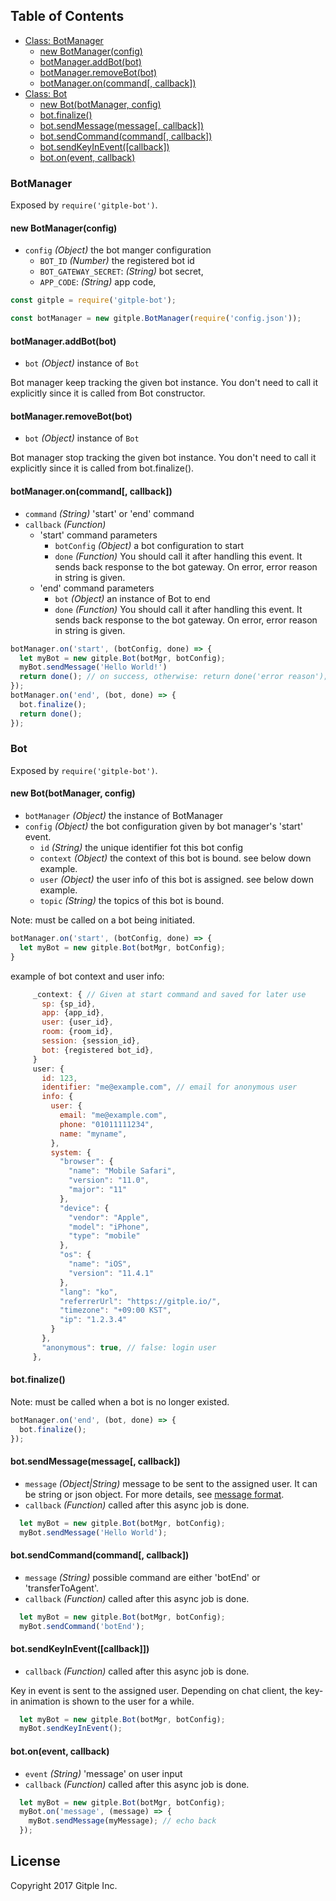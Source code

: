 ## Table of Contents

  - [Class: BotManager](#botmanager)
    - [new BotManager(config)](#new-botmanagerconfig)
    - [botManager.addBot(bot)](#botmanageraddbotbot)
    - [botManager.removeBot(bot)](#botmanagerremovebotbot)
    - [botManager.on(command[, callback])](#botmanageroncommand-callback)
  - [Class: Bot](#bot)
    - [new Bot(botManager, config)](#new-botbotmanager-config)
    - [bot.finalize()](#botfinalize)
    - [bot.sendMessage(message[, callback])](#botsendmessagemessage-callback)
    - [bot.sendCommand(command[, callback])](#botsendcommandcommand-callback)
    - [bot.sendKeyInEvent([callback])](#botsendkeyineventcallback)
    - [bot.on(event, callback)](#botonevent-callback)

### BotManager
Exposed by `require('gitple-bot')`.

#### new BotManager(config)

  - `config` _(Object)_  the bot manger configuration
    - `BOT_ID` _(Number)_  the registered bot id
    - `BOT_GATEWAY_SECRET`: _(String)_ bot secret,
    - `APP_CODE`: _(String)_ app code,

```js
const gitple = require('gitple-bot');

const botManager = new gitple.BotManager(require('config.json'));
```

#### botManager.addBot(bot)
  - `bot` _(Object)_ instance of `Bot`

Bot manager keep tracking the given bot instance. You don't need to call it explicitly since it is called from Bot constructor.


#### botManager.removeBot(bot)
  - `bot` _(Object)_ instance of `Bot`

Bot manager stop tracking the given bot instance. You don't need to call it explicitly since it is called from bot.finalize().


#### botManager.on(command[, callback])

  - `command` _(String)_ 'start' or 'end' command
  - `callback` _(Function)_
    - 'start' command parameters
      - `botConfig` _(Object)_ a bot configuration to start
      - `done` _(Function)_ You should call it after handling this event. It sends back response to the bot gateway. On error, error reason in string is given.
    - 'end' command parameters
      - `bot` _(Object)_ an instance of Bot to end
      - `done` _(Function)_ You should call it after handling this event. It sends back response to the bot gateway. On error, error reason in string is given.


```js
botManager.on('start', (botConfig, done) => {
  let myBot = new gitple.Bot(botMgr, botConfig);
  myBot.sendMessage('Hello World!')
  return done(); // on success, otherwise: return done('error reason');
});
botManager.on('end', (bot, done) => {
  bot.finalize();
  return done();
});
```

### Bot
Exposed by `require('gitple-bot')`.

#### new Bot(botManager, config)

  - `botManager` _(Object)_  the instance of BotManager
  - `config` _(Object)_  the bot configuration given by bot manager's 'start' event.
    - `id` _(String)_  the unique identifier fot this bot config
    - `context` _(Object)_  the context of this bot is bound. see below down example.
    - `user` _(Object)_  the user info of this bot is assigned. see below down example.
    - `topic` _(String)_ the topics of this bot is bound.

Note: must be called on a bot being initiated.

```js
botManager.on('start', (botConfig, done) => {
  let myBot = new gitple.Bot(botMgr, botConfig);
}
```

example of bot context and user info:

```js
     _context: { // Given at start command and saved for later use
       sp: {sp_id},
       app: {app_id},
       user: {user_id},
       room: {room_id},
       session: {session_id},
       bot: {registered bot_id},
     }
     user: {
       id: 123,
       identifier: "me@example.com", // email for anonymous user
       info: {
         user: {
           email: "me@example.com",
           phone: "01011111234",
           name: "myname",
         },
         system: {
           "browser": {
             "name": "Mobile Safari",
             "version": "11.0",
             "major": "11"
           },
           "device": {
             "vendor": "Apple",
             "model": "iPhone",
             "type": "mobile"
           },
           "os": {
             "name": "iOS",
             "version": "11.4.1"
           },
           "lang": "ko",
           "referrerUrl": "https://gitple.io/",
           "timezone": "+09:00 KST",
           "ip": "1.2.3.4"
         }
       },
       "anonymous": true, // false: login user
     },
```

#### bot.finalize()

Note: must be called when a bot is no longer existed.

```js
botManager.on('end', (bot, done) => {
  bot.finalize();
});
```

#### bot.sendMessage(message[, callback])
  - `message` _(Object|String)_ message to be sent to the assigned user. It can be string or json object. For more details, see [message format](/README.md#messssage-format).
  - `callback` _(Function)_ called after this async job is done.


```js
  let myBot = new gitple.Bot(botMgr, botConfig);
  myBot.sendMessage('Hello World');
```

#### bot.sendCommand(command[, callback])
  - `message` _(String)_  possible command are either 'botEnd' or 'transferToAgent'.
  - `callback` _(Function)_ called after this async job is done.

```js
  let myBot = new gitple.Bot(botMgr, botConfig);
  myBot.sendCommand('botEnd');
```

#### bot.sendKeyInEvent([callback]])
  - `callback` _(Function)_ called after this async job is done.

Key in event is sent to the assigned user. Depending on chat client, the key-in animation is shown to the user for a while.

```js
  let myBot = new gitple.Bot(botMgr, botConfig);
  myBot.sendKeyInEvent();
```

#### bot.on(event, callback)
  - `event` _(String)_ 'message' on user input
  - `callback` _(Function)_ called after this async job is done.

```js
  let myBot = new gitple.Bot(botMgr, botConfig);
  myBot.on('message', (message) => {
    myBot.sendMessage(myMessage); // echo back
  });
```

License
----------
   Copyright 2017 Gitple Inc.
